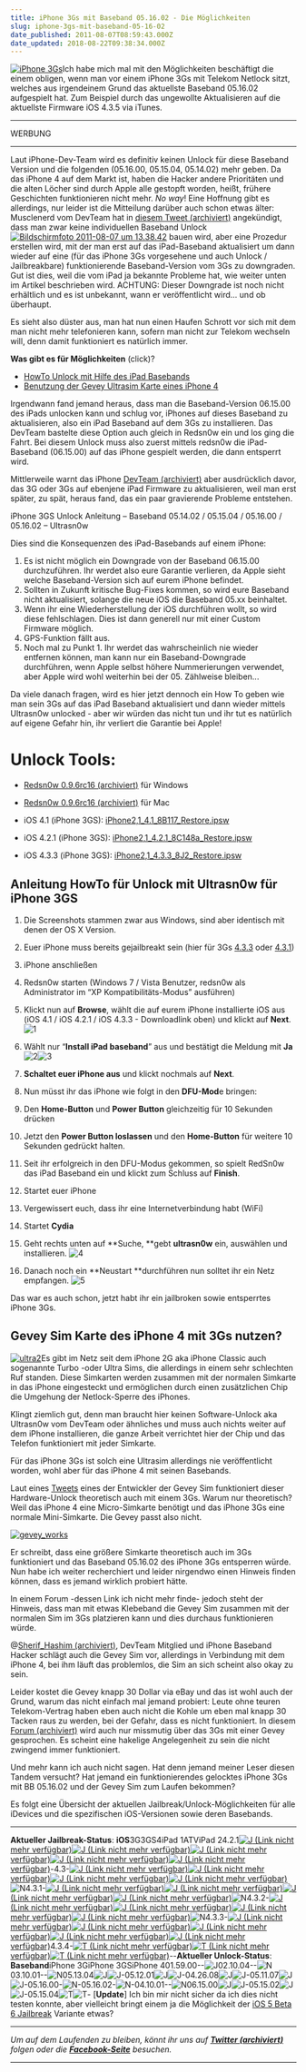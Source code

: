 ```yaml
---
title: iPhone 3Gs mit Baseband 05.16.02 - Die Möglichkeiten
slug: iphone-3gs-mit-baseband-05-16-02
date_published: 2011-08-07T08:59:43.000Z
date_updated: 2018-08-22T09:38:34.000Z
---
```


[![iPhone 3Gs](//picdump.thafaker.de/2011/08/3gs_artikelbild-150x150.png)](http://picdump.thafaker.de/2011/08/3gs_artikelbild.png)Ich habe mich mal mit den Möglichkeiten beschäftigt die einem obligen, wenn man vor einem iPhone 3Gs mit Telekom Netlock sitzt, welches aus irgendeinem Grund das aktuellste Baseband 05.16.02 aufgespielt hat. Zum Beispiel durch das ungewollte Aktualisieren auf die aktuellste Firmware iOS 4.3.5 via iTunes.

---

WERBUNG

---

Laut iPhone-Dev-Team wird es definitiv keinen Unlock für diese Baseband Version und die folgenden (05.16.00, 05.15.04, 05.14.02) mehr geben. Da das iPhone 4 auf dem Markt ist, haben die Hacker andere Prioritäten und die alten Löcher sind durch Apple alle gestopft worden, heißt, frühere Geschichten funktionieren nicht mehr. *No way*! Eine Hoffnung gibt es allerdings, nur leider ist die Mitteilung darüber auch schon etwas älter: Musclenerd vom DevTeam hat in [diesem Tweet (archiviert)](http://web.archive.org/web/20250905043545/https://twitter.com/) angekündigt, dass man zwar keine individuellen Baseband Unlock[![Bildschirmfoto 2011-08-07 um 13.38.42](//picdump.thafaker.de/2011/08/Bildschirmfoto-2011-08-07-um-13.38.42-150x150.png)](__GHOST_URL__/iphone-3gs-mit-baseband-05-16-02/bildschirmfoto-2011-08-07-um-13-38-42/) bauen wird, aber eine Prozedur erstellen wird, mit der man erst auf das iPad-Baseband aktualisiert um dann wieder auf eine (für das iPhone 3Gs vorgesehene und auch Unlock / Jailbreakbare) funktionierende Baseband-Version vom 3Gs zu downgraden. Gut ist dies, weil die vom iPad ja bekannte Probleme hat, wie weiter unten im Artikel beschrieben wird. ACHTUNG: Dieser Downgrade ist noch nicht erhältlich und es ist unbekannt, wann er veröffentlicht wird... und ob überhaupt.

Es sieht also düster aus, man hat nun einen Haufen Schrott vor sich mit dem man nicht mehr telefonieren kann, sofern man nicht zur Telekom wechseln will, denn damit funktioniert es natürlich immer.

**Was gibt es für Möglichkeiten** (click)?

- [HowTo Unlock mit Hilfe des iPad Basebands](__GHOST_URL__/iphone-3gs-mit-baseband-05-16-02/#Unlock_Anleitung)
- [Benutzung der Gevey Ultrasim Karte eines iPhone 4](__GHOST_URL__/iphone-3gs-mit-baseband-05-16-02/#Gevey_Sim)

Irgendwann fand jemand heraus, dass man die Baseband-Version 06.15.00 des iPads unlocken kann und schlug vor, iPhones auf dieses Baseband zu aktualisieren, also ein iPad Baseband auf dem 3Gs zu installieren. Das DevTeam bastelte diese Option auch gleich in Redsn0w ein und los ging die Fahrt. Bei diesem Unlock muss also zuerst mittels redsn0w die iPad-Baseband (06.15.00) auf das iPhone gespielt werden, die dann entsperrt wird.

Mittlerweile warnt das iPhone [DevTeam (archiviert)](http://web.archive.org/web/20101130022459/http://blog.iphone-dev.org/post/1718400992/ultra-recycle) aber ausdrücklich davor, das 3G oder 3Gs auf ebenjene iPad Firmware zu aktualisieren, weil man erst später, zu spät, heraus fand, das ein paar gravierende Probleme entstehen.

iPhone 3GS Unlock Anleitung – Baseband 05.14.02 / 05.15.04 / 05.16.00 / 05.16.02 – Ultrasn0w

Dies sind die Konsequenzen des iPad-Basebands auf einem iPhone:

1. Es ist nicht möglich ein Downgrade von der Baseband 06.15.00 durchzuführen. Ihr werdet also eure Garantie verlieren, da Apple sieht welche Baseband-Version sich auf eurem iPhone befindet.
2. Sollten in Zukunft kritische Bug-Fixes kommen, so wird eure Baseband nicht aktualisiert, solange die neue iOS die Baseband 05.xx beinhaltet.
3. Wenn ihr eine Wiederherstellung der iOS durchführen wollt, so wird diese fehlschlagen. Dies ist dann generell nur mit einer Custom Firmware möglich.
4. GPS-Funktion fällt aus.
5. Noch mal zu Punkt 1. Ihr werdet das wahrscheinlich nie wieder entfernen können, man kann nur ein Baseband-Downgrade durchführen, wenn Apple selbst höhere Nummerierungen verwendet, aber Apple wird wohl weiterhin bei der 05. Zählweise bleiben...

Da viele danach fragen, wird es hier jetzt dennoch ein How To geben wie man sein 3Gs auf das iPad Baseband aktualisiert und dann wieder mittels Ultrasn0w unlocked - aber wir würden das nicht tun und ihr tut es natürlich auf eigene Gefahr hin, ihr verliert die Garantie bei Apple!

# Unlock Tools:

- [Redsn0w 0.9.6rc16 (archiviert)](http://web.archive.org/web/20120614030331/https://rapidshare.com/files/461331023/redsn0w_win_0.9.6rc16.zip) für Windows
- [Redsn0w 0.9.6rc16 (archiviert)](http://web.archive.org/web/20120614024401/https://rapidshare.com/files/461331035/redsn0w_mac_0.9.6rc16.zip) für Mac

- iOS 4.1 (iPhone 3GS): [iPhone2,1_4.1_8B117_Restore.ipsw](http://appldnld.apple.com/iPhone4/061-7938.20100908.F3rCk/iPhone2,1_4.1_8B117_Restore.ipsw)
- iOS 4.2.1 (iPhone 3GS): [iPhone2,1_4.2.1_8C148a_Restore.ipsw](http://appldnld.apple.com/iPhone4/061-9895.20101122.Cdew2/iPhone2,1_4.2.1_8C148a_Restore.ipsw)
- iOS 4.3.3 (iPhone 3GS): [iPhone2,1_4.3.3_8J2_Restore.ipsw](http://appldnld.apple.com/iPhone4/041-1009.20110503.M73Yr/iPhone2,1_4.3.3_8J2_Restore.ipsw)

## Anleitung HowTo für Unlock mit Ultrasn0w für iPhone 3GS

1. Die Screenshots stammen zwar aus Windows, sind aber identisch mit denen der OS X Version.
2. Euer iPhone muss bereits gejailbreakt sein (hier für 3Gs [4.3.3](__GHOST_URL__/jailbreak-fuer-ios-4-3-3/) oder [4.3.1](__GHOST_URL__/jailbreak-untethered-jailbreak-fuer-ios-4-3-1-verfuegbar-pwnagetool/))
3. iPhone anschließen
4. Redsn0w starten (Windows 7 / Vista Benutzer, redsn0w als Administrator im “XP Kompatibilitäts-Modus” ausführen)
5. Klickt nun auf **Browse**, wählt die auf eurem iPhone installierte iOS aus (iOS 4.1 / iOS 4.2.1 / iOS 4.3.3 - Downloadlink oben) und klickt auf **Next**.
![1](//picdump.thafaker.de/2011/08/1.jpeg)
6. Wählt nur “**Install iPad baseband**” aus und bestätigt die Meldung mit **Ja**![2](//picdump.thafaker.de/2011/08/2.png)![3](//picdump.thafaker.de/2011/08/3.png)
7. **Schaltet euer iPhone aus** und klickt nochmals auf **Next**.
8. Nun müsst ihr das iPhone wie folgt in den **DFU-Mod**e bringen:

1. Den **Home-Button** und **Power Button** gleichzeitig für 10 Sekunden drücken
2. Jetzt den **Power Button loslassen** und den **Home-Button** für weitere 10 Sekunden gedrückt halten.

9. Seit ihr erfolgreich in den DFU-Modus gekommen, so spielt RedSn0w das iPad Baseband ein und klickt zum Schluss auf **Finish**.
10. Startet euer iPhone
11. Vergewissert euch, dass ihr eine Internetverbindung habt (WiFi)
12. Startet **Cydia**
13. Geht rechts unten auf **Suche, **gebt **ultrasn0w** ein, auswählen und installieren.
![4](//picdump.thafaker.de/2011/08/4.jpeg)
14. Danach noch ein **Neustart **durchführen nun solltet ihr ein Netz empfangen.
![5](//picdump.thafaker.de/2011/08/5.jpeg)

Das war es auch schon, jetzt habt ihr ein jailbroken sowie entsperrtes iPhone 3Gs.

## Gevey Sim Karte des iPhone 4 mit 3Gs nutzen?
[![ultra2](//picdump.thafaker.de/2011/08/ultra2-150x150.jpg)](http://picdump.thafaker.de/2011/08/ultra2.jpg)Es gibt im Netz seit dem iPhone 2G aka iPhone Classic auch sogenannte Turbo -oder Ultra Sims, die allerdings in einem sehr schlechten Ruf standen. Diese Simkarten werden zusammen mit der normalen Simkarte in das iPhone eingesteckt und ermöglichen durch einen zusätzlichen Chip die Umgehung der Netlock-Sperre des iPhones.

Klingt ziemlich gut, denn man braucht hier keinen Software-Unlock aka Ultrasn0w vom DevTeam oder ähnliches und muss auch nichts weiter auf dem iPhone installieren, die ganze Arbeit verrichtet hier der Chip und das Telefon funktioniert mit jeder Simkarte.

Für das iPhone 3Gs ist solch eine Ultrasim allerdings nie veröffentlicht worden, wohl aber für das iPhone 4 mit seinen Basebands.

Laut eines [Tweets](http://www.maheshkukreja.com/gevey-112-exploit-works-on-iphone-3gs-baseband-051602-as-well) eines der Entwickler der Gevey Sim funktioniert dieser Hardware-Unlock theoretisch auch mit einem 3Gs. Warum nur theoretisch? Weil das iPhone 4 eine Micro-Simkarte benötigt und das iPhone 3Gs eine normale Mini-Simkarte. Die Gevey passt also nicht.

[![gevey_works](//picdump.thafaker.de/2011/08/gevey_works.jpg)](http://picdump.thafaker.de/2011/08/gevey_works.jpg)

Er schreibt, dass eine größere Simkarte theoretisch auch im 3Gs funktioniert und das Baseband 05.16.02 des iPhone 3Gs entsperren würde. Nun habe ich weiter recherchiert und leider nirgendwo einen Hinweis finden können, dass es jemand wirklich probiert hätte.

In einem Forum -dessen Link ich nicht mehr finde- jedoch steht der Hinweis, dass man mit etwas Klebeband die Gevey Sim zusammen mit der normalen Sim im 3Gs platzieren kann und dies durchaus funktionieren würde.

@[Sherif_Hashim (archiviert)](http://web.archive.org/web/20250905102106/https://twitter.com/), DevTeam Mitglied und iPhone Baseband Hacker schlägt auch die Gevey Sim vor, allerdings in Verbindung mit dem iPhone 4, bei ihm läuft das problemlos, die Sim an sich scheint also okay zu sein.

Leider kostet die Gevey knapp 30 Dollar via eBay und das ist wohl auch der Grund, warum das nicht einfach mal jemand probiert: Leute ohne teuren Telekom-Vertrag haben eben auch nicht die Kohle um eben mal knapp 30 Tacken raus zu werden, bei der Gefahr, dass es nicht funktioniert. In diesem [Forum (archiviert)](http://web.archive.org/web/20110717125847/http://www.boerse.bz:80/hard-software/apple/iphone-ipod-touch/747889-gevey-sim-aufklaerung-faq-13.html) wird auch nur missmutig über das 3Gs mit einer Gevey gesprochen. Es scheint eine hakelige Angelegenheit zu sein die nicht zwingend immer funktioniert.

Und mehr kann ich auch nicht sagen. Hat denn jemand meiner Leser diesen Tandem versucht? Hat jemand ein funktionierendes gelocktes iPhone 3Gs mit BB 05.16.02 und der Gevey Sim zum Laufen bekommen?

Es folgt eine Übersicht der aktuellen Jailbreak/Unlock-Möglichkeiten für alle iDevices und die spezifischen iOS-Versionen sowie deren Basebands.

---

**Aktueller Jailbreak-Status**:
**iOS**3G3GS4iPad 1ATViPad 24.2.1[![J](//www.benm.at/wp-content/plugins/jailbreak/geht.png) (Link nicht mehr verfügbar)](http://i.benm.at/eZH7VX)[![J](//www.benm.at/wp-content/plugins/jailbreak/geht.png) (Link nicht mehr verfügbar)](http://i.benm.at/eZH7VX)[![J](//www.benm.at/wp-content/plugins/jailbreak/geht.png) (Link nicht mehr verfügbar)](http://i.benm.at/eZH7VX)[![J](//www.benm.at/wp-content/plugins/jailbreak/geht.png) (Link nicht mehr verfügbar)](http://i.benm.at/eZH7VX)[![J](//www.benm.at/wp-content/plugins/jailbreak/geht.png) (Link nicht mehr verfügbar)](http://i.benm.at/eZH7VX)-4.3-[![J](//www.benm.at/wp-content/plugins/jailbreak/geht.png) (Link nicht mehr verfügbar)](http://i.benm.at/eNTz8V)[![J](//www.benm.at/wp-content/plugins/jailbreak/geht.png) (Link nicht mehr verfügbar)](http://i.benm.at/eNTz8V)[![J](//www.benm.at/wp-content/plugins/jailbreak/geht.png) (Link nicht mehr verfügbar)](http://i.benm.at/eNTz8V)[![J](//www.benm.at/wp-content/plugins/jailbreak/geht.png) (Link nicht mehr verfügbar)](http://i.benm.at/m3DNn1)![N](//www.benm.at/wp-content/plugins/jailbreak/nein.png)4.3.1-[![J](//www.benm.at/wp-content/plugins/jailbreak/geht.png) (Link nicht mehr verfügbar)](http://i.benm.at/eNTz8V)[![J](//www.benm.at/wp-content/plugins/jailbreak/geht.png) (Link nicht mehr verfügbar)](http://i.benm.at/eNTz8V)[![J](//www.benm.at/wp-content/plugins/jailbreak/geht.png) (Link nicht mehr verfügbar)](http://i.benm.at/eNTz8V)[![J](//www.benm.at/wp-content/plugins/jailbreak/geht.png) (Link nicht mehr verfügbar)](http://i.benm.at/m3DNn1)![N](//www.benm.at/wp-content/plugins/jailbreak/nein.png)4.3.2-[![J](//www.benm.at/wp-content/plugins/jailbreak/geht.png) (Link nicht mehr verfügbar)](http://i.benm.at/eNTz8V)[![J](//www.benm.at/wp-content/plugins/jailbreak/geht.png) (Link nicht mehr verfügbar)](http://i.benm.at/eNTz8V)[![J](//www.benm.at/wp-content/plugins/jailbreak/geht.png) (Link nicht mehr verfügbar)](http://i.benm.at/eNTz8V)[![J](//www.benm.at/wp-content/plugins/jailbreak/geht.png) (Link nicht mehr verfügbar)](http://i.benm.at/m3DNn1)![N](//www.benm.at/wp-content/plugins/jailbreak/nein.png)4.3.3-[![J](//www.benm.at/wp-content/plugins/jailbreak/geht.png) (Link nicht mehr verfügbar)](http://i.benm.at/iZOgQK)[![J](//www.benm.at/wp-content/plugins/jailbreak/geht.png) (Link nicht mehr verfügbar)](http://i.benm.at/iZOgQK)[![J](//www.benm.at/wp-content/plugins/jailbreak/geht.png) (Link nicht mehr verfügbar)](http://i.benm.at/iZOgQK)[![J](//www.benm.at/wp-content/plugins/jailbreak/geht.png) (Link nicht mehr verfügbar)](http://i.benm.at/m3DNn1)[![J](//www.benm.at/wp-content/plugins/jailbreak/geht.png) (Link nicht mehr verfügbar)](http://i.benm.at/pFkFM2)4.3.4-[![T](//www.benm.at/wp-content/plugins/jailbreak/tethered.png) (Link nicht mehr verfügbar)](http://i.benm.at/pPSq0P)[![T](//www.benm.at/wp-content/plugins/jailbreak/tethered.png) (Link nicht mehr verfügbar)](http://i.benm.at/pPSq0P)[![T](//www.benm.at/wp-content/plugins/jailbreak/tethered.png) (Link nicht mehr verfügbar)](http://i.benm.at/pPSq0P)--**Aktueller Unlock-Status**:
**Baseband**iPhone 3GiPhone 3GSiPhone 401.59.00--![J](//www.benm.at/wp-content/plugins/jailbreak/geht.png)02.10.04--![N](//www.benm.at/wp-content/plugins/jailbreak/nein.png)03.10.01--![N](//www.benm.at/wp-content/plugins/jailbreak/nein.png)05.13.04![J](//www.benm.at/wp-content/plugins/jailbreak/geht.png)![J](//www.benm.at/wp-content/plugins/jailbreak/geht.png)-05.12.01![J](//www.benm.at/wp-content/plugins/jailbreak/geht.png)![J](//www.benm.at/wp-content/plugins/jailbreak/geht.png)-04.26.08![J](//www.benm.at/wp-content/plugins/jailbreak/geht.png)![J](//www.benm.at/wp-content/plugins/jailbreak/geht.png)-05.11.07![J](//www.benm.at/wp-content/plugins/jailbreak/geht.png)![J](//www.benm.at/wp-content/plugins/jailbreak/geht.png)-05.16.00-![N](//www.benm.at/wp-content/plugins/jailbreak/nein.png)-05.16.02-![N](//www.benm.at/wp-content/plugins/jailbreak/nein.png)-04.10.01--![N](//www.benm.at/wp-content/plugins/jailbreak/nein.png)06.15.00![J](//www.benm.at/wp-content/plugins/jailbreak/geht.png)![J](//www.benm.at/wp-content/plugins/jailbreak/geht.png)-05.15.02![J](//www.benm.at/wp-content/plugins/jailbreak/geht.png)![J](//www.benm.at/wp-content/plugins/jailbreak/geht.png)-05.15.04![T](//www.benm.at/wp-content/plugins/jailbreak/tethered.png)![T](//www.benm.at/wp-content/plugins/jailbreak/tethered.png)-
[**Update**] Ich bin mir nicht sicher da ich dies nicht testen konnte, aber vielleicht bringt einem ja die Möglichkeit der [iOS 5 Beta 6 Jailbreak](__GHOST_URL__/sn0wbreeze-jailbreak-fur-ios-5-beta/) Variante etwas?

---

*Um auf dem Laufenden zu bleiben, könnt ihr uns auf **[Twitter (archiviert)](http://web.archive.org/web/20250905043545/https://twitter.com/)** folgen oder die **[Facebook-Seite](http://de-de.facebook.com/pages/thafaker-auf-Beton/154600141278763)** besuchen.*

---
